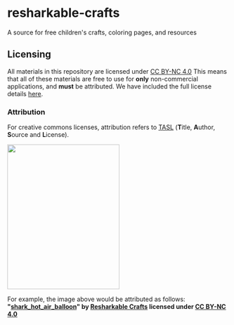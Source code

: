 # resharkable-crafts
A source for free children's crafts, coloring pages, and resources

## Licensing
All materials in this repository are licensed under [CC BY-NC 4.0](https://creativecommons.org/licenses/by-nc/4.0/deed.en)
This means that all of these materials are free to use for **only** non-commercial applications, and **must** be attributed. 
We have included the full license details [here](https://github.com/aamcbee/resharkable-crafts/blob/main/LICENSE.txt).

### Attribution
For creative commons licenses, attribution refers to [TASL](https://wiki.creativecommons.org/wiki/Recommended_practices_for_attribution) (**T**itle, **A**uthor, **S**ource and **L**icense). 

<img src="https://github.com/aamcbee/resharkable-crafts/blob/main/transportation/shark_hot_air_balloon.png" width="255" height="330" />

For example, the image above would be attributed as follows: **"[shark_hot_air_balloon](https://github.com/aamcbee/resharkable-crafts/blob/main/transportation/shark_hot_air_balloon.png)" by [Resharkable Crafts](https://github.com/aamcbee/resharkable-crafts/) licensed under [CC BY-NC 4.0](https://creativecommons.org/licenses/by-nc/4.0/legalcode.en)**
